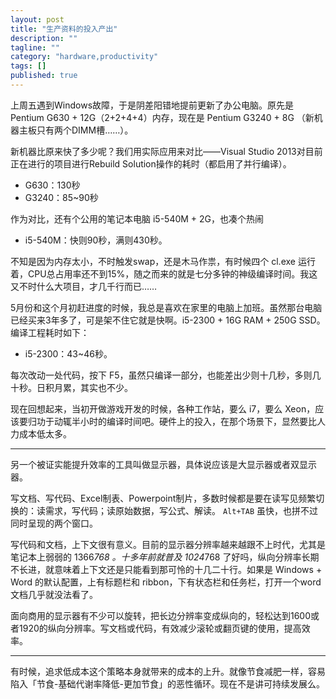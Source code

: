 ```yaml
---
layout: post
title: "生产资料的投入产出"
description: ""
tagline: ""
category: "hardware,productivity"
tags: []
published: true
---
```


上周五遇到Windows故障，于是阴差阳错地提前更新了办公电脑。原先是 Pentium G630 + 12G（2+2+4+4）内存，现在是 Pentium G3240 + 8G （新机器主板只有两个DIMM槽……）。

新机器比原来快了多少呢？我们用实际应用来对比——Visual Studio 2013对目前正在进行的项目进行Rebuild Solution操作的耗时（都启用了并行编译）。

- G630：130秒
- G3240：85~90秒

作为对比，还有个公用的笔记本电脑 i5-540M + 2G，也凑个热闹

- i5-540M：快则90秒，满则430秒。

不知是因为内存太小，不时触发swap，还是木马作祟，有时候四个 cl.exe 运行着，CPU总占用率还不到15%，随之而来的就是七分多钟的神级编译时间。我这又不时什么大项目，才几千行而已……

5月份和这个月初赶进度的时候，我总是喜欢在家里的电脑上加班。虽然那台电脑已经买来3年多了，可是架不住它就是快啊。i5-2300 + 16G RAM + 250G SSD。编译工程耗时如下：

- i5-2300：43~46秒。

每次改动一处代码，按下 F5，虽然只编译一部分，也能差出少则十几秒，多则几十秒。日积月累，其实也不少。

现在回想起来，当初开做游戏开发的时候，各种工作站，要么 i7，要么 Xeon，应该要归功于动辄半小时的编译时间吧。硬件上的投入，在那个场景下，显然要比人力成本低太多。

---

另一个被证实能提升效率的工具叫做显示器，具体说应该是大显示器或者双显示器。

写文档、写代码、Excel制表、Powerpoint制片，多数时候都是要在读写见频繁切换的：读需求，写代码；读原始数据，写公式、解读。 `Alt+TAB` 虽快，也拼不过同时呈现的两个窗口。

写代码和文档，上下文很有意义。目前的显示器分辨率越来越跟不上时代，尤其是笔记本上弱弱的 1366*768 。十多年前就普及 1024*768 了好吗，纵向分辨率长期不长进，就意味着上下文还是只能看到那可怜的十几二十行。如果是 Windows + Word 的默认配置，上有标题栏和 ribbon，下有状态栏和任务栏，打开一个word文档几乎就没法看了。

面向商用的显示器有不少可以旋转，把长边分辨率变成纵向的，轻松达到1600或者1920的纵向分辨率。写文档或代码，有效减少滚轮或翻页键的使用，提高效率。

---

有时候，追求低成本这个策略本身就带来的成本的上升。就像节食减肥一样，容易陷入「节食-基础代谢率降低-更加节食」的恶性循环。现在不是讲可持续发展么。
